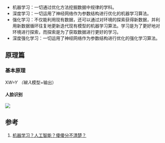 + 机器学习：一切通过优化方法挖掘数据中规律的学科。
+ 深度学习：一切运用了神经网络作为参数结构进行优化的机器学习算法。
+ 强化学习：不仅能利用现有数据，还可以通过对环境的探索获得新数据，并利用新数据循环往复地更新迭代现有模型的机器学习算法。学习是为了更好地对环境进行探索，而探索是为了获取数据进行更好的学习。
+ 深度强化学习：一切运用了神经网络作为参数结构进行优化的强化学习算法。

## 原理篇
### 基本原理
X*W=Y （输入*模型=输出）
#### 人脸识别
![](https://cdn.staticaly.com/gh/abottleofmilk/CDN@master/img/20221210090231.png)
## 参考
1. [机器学习？人工智能？傻傻分不清楚？](https://developer.aliyun.com/article/463124)